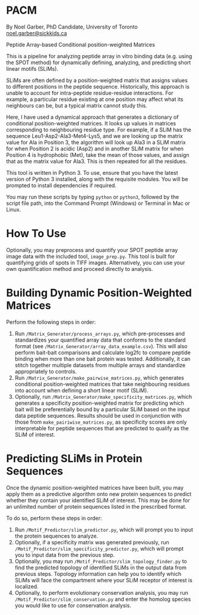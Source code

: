 # PACM
By Noel Garber, PhD Candidate, University of Toronto
noel.garber@sickkids.ca

Peptide Array-based Conditional position-weighted Matrices

This is a pipeline for analyzing peptide array in vitro binding data (e.g. using the SPOT method) for dynamically defining, analyzing, and predicting short linear motifs (SLiMs). 

SLiMs are often defined by a position-weighted matrix that assigns values to different positions in the peptide sequence. 
Historically, this approach is unable to account for intra-peptide residue-residue interactions. For example, a particular residue existing 
at one position may affect what its neighbours can be, but a typical matrix cannot study this. 

Here, I have used a dynamical approach that generates a dictionary of conditional position-weighted matrices. 
It looks up values in matrices corresponding to neighbouring residue type. 
For example, if a SLiM has the sequence Leu1-Asp2-Ala3-Met4-Lys5, and we are looking up the matrix value for Ala in Position 3, the algorithm 
will look up Ala3 in a SLiM matrix for when Position 2 is acidic (Asp2) and in another SLiM matrix for when Position 4 is hydrophobic (Met), 
take the mean of those values, and assign that as the matrix value for Ala3. This is then repeated for all the residues.

This tool is written in Python 3. To use, ensure that you have the latest version of Python 3 installed, along with the requisite modules. You will be prompted to install dependencies if required. 

You may run these scripts by typing ```python``` or ```python3```, followed by the script file path, into the Command Prompt (Windows) or Terminal in Mac or Linux. 

# How To Use

Optionally, you may preprocess and quantify your SPOT peptide array image data with the included tool, ```image_prep.py```. This tool is built for quantifying grids of spots in TIFF images. Alternatively, you can use your own quantification method and proceed directly to analysis. 

# Building Dynamic Position-Weighted Matrices

Perform the following steps in order: 

1. Run ```/Matrix_Generator/process_arrays.py```, which pre-processes and standardizes your quantified array data that conforms to the standard format (see ```/Matrix_Generator/array_data_example.csv```). This will also perform bait-bait comparisons and calculate log2fc to compare peptide binding when more than one bait protein was tested. Additionally, it can stitch together multiple datasets from multiple arrays and standardize appropriately to controls. 
2. Run ```/Matrix_Generator/make_pairwise_matrices.py```, which generates conditional position-weighted matrices that take neighbouring residues into account when defining a short linear motif (SLiM). 
3. Optionally, run ```/Matrix_Generator/make_specificity_matrices.py```, which generates a specificity position-weighted matrix for predicting which bait will be preferentially bound by a particular SLiM based on the input data peptide sequences. Results should be used in conjunction with those from ```make_pairiwise_matrices.py```, as specificity scores are only interpretable for peptide sequences that are predicted to qualify as the SLiM of interest. 

# Predicting SLiMs in Protein Sequences

Once the dynamic position-weigihted matrices have been built, you may apply them as a predictive algorithm onto new protein sequences to predict whether they contain your identified SLiM of interest. This may be done for an unlimited number of protein sequences listed in the prescribed format. 

To do so, perform these steps in order: 

1. Run ```/Motif_Predictor/slim_predictor.py```, which will prompt you to input the protein sequences to analyze. 
2. Optionally, if a specificity matrix was generated previously, run ```/Motif_Predictor/slim_specificity_predictor.py```, which will prompt you to input data from the previous step. 
3. Optionally, you may run ```/Motif_Predictor/slim_topology_finder.py``` to find the predicted topology of identified SLiMs in the output data from previous steps. Topology information can help you to identify which SLiMs will face the compartment where your SLiM receptor of interest is localized. 
4. Optionally, to perform evolutionary conservation analysis, you may run ```/Motif_Predictor/slim_conservation.py``` and enter the homolog species you would like to use for conservation analysis.